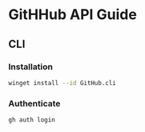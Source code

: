# GitHHub API Guide

## CLI

### Installation

```bash
winget install --id GitHub.cli
```

### Authenticate

```bash
gh auth login
```